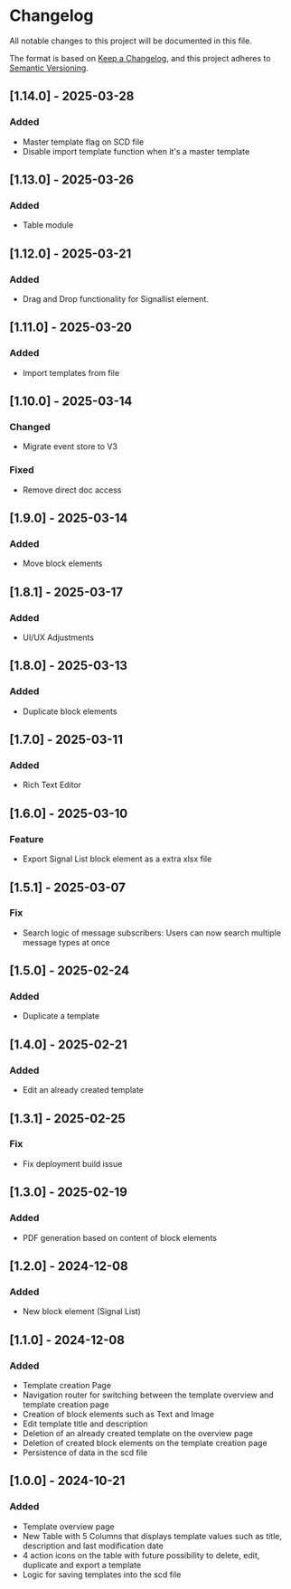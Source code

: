 # Changelog

All notable changes to this project will be documented in this file.

The format is based on [Keep a Changelog](https://keepachangelog.com/en/1.1.0/),
and this project adheres to [Semantic Versioning](https://semver.org/spec/v2.0.0.html).

## [1.14.0] - 2025-03-28

### Added

- Master template flag on SCD file
- Disable import template function when it's a master template
 
## [1.13.0] - 2025-03-26

### Added

- Table module

## [1.12.0] - 2025-03-21

### Added

- Drag and Drop functionality for Signallist element.

## [1.11.0] - 2025-03-20

### Added

- Import templates from file

## [1.10.0] - 2025-03-14

### Changed

- Migrate event store to V3

### Fixed

- Remove direct doc access

## [1.9.0] - 2025-03-14

### Added

- Move block elements

## [1.8.1] - 2025-03-17

### Added

- UI/UX Adjustments

## [1.8.0] - 2025-03-13

### Added

- Duplicate block elements

## [1.7.0] - 2025-03-11

### Added

- Rich Text Editor

## [1.6.0] - 2025-03-10

### Feature

- Export Signal List block element as a extra xlsx file
  
## [1.5.1] - 2025-03-07

### Fix

- Search logic of message subscribers: Users can now search multiple message types at once

## [1.5.0] - 2025-02-24

### Added

- Duplicate a template

## [1.4.0] - 2025-02-21

### Added

- Edit an already created template

## [1.3.1] - 2025-02-25

### Fix

- Fix deployment build issue

## [1.3.0] - 2025-02-19

### Added
- PDF generation based on content of block elements 

## [1.2.0] - 2024-12-08

### Added
- New block element (Signal List) 



## [1.1.0] - 2024-12-08

### Added
- Template creation Page
- Navigation router for switching between the template overview and template creation page
- Creation of block elements such as Text and Image
- Edit template title and description
- Deletion of an already created template on the overview page
- Deletion of created block elements on the template creation page
- Persistence of data in the scd file


## [1.0.0] - 2024-10-21

### Added

- Template overview page
- New Table with 5 Columns that displays template values such as title, description and last modification date
- 4 action icons on the table with future possibility to delete, edit, duplicate and export a template
- Logic for saving templates into the scd file

